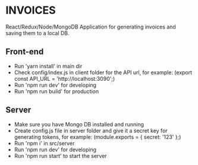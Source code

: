 INVOICES
==============

React/Redux/Node/MongoDB Application for generating invoices and saving them to a local DB.

Front-end
--------------

- Run 'yarn install' in main dir
- Check config/index.js in client folder for the API url, for example: (export const API_URL = 'http://localhost:3090';)
- Run 'npm run dev' for developing
- Run 'npm run build' for production

Server
--------------

- Make sure you have Mongo DB installed and running
- Create config.js file in server folder and give it a secret key for generating tokens, for example: (module.exports = { secret: '123' };)
- Run 'npm i' in src/server
- Run 'npm run dev' for developing
- Run 'npm run start' to start the server